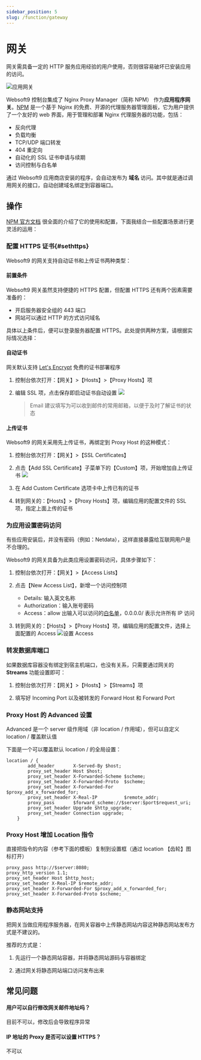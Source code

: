 ```yaml
---
sidebar_position: 5
slug: /function/gateway
---
```


# 网关

网关需具备一定的 HTTP 服务应用经验的用户使用，否则很容易破坏已安装应用的访问。  

![应用网关](https://libs.websoft9.com/Websoft9/DocsPicture/zh/websoft9/websoft9-gateway-dashboard.png)

Websoft9 控制台集成了 Nginx Proxy Manager（简称 NPM） 作为**应用程序网关**。[NPM](https://nginxproxymanager.com/guide/) 是一个基于 Nginx 的免费、开源的代理服务器管理面板，它为用户提供了一个友好的 web 界面，用于管理和部署 Nginx 代理服务器的功能，包括：

- 反向代理
- 负载均衡
- TCP/UDP 端口转发
- 404 重定向
- 自动化的 SSL 证书申请与续期
- 访问控制与白名单

通过 Websoft9 应用商店安装的程序，会自动发布为 **域名** 访问。其中就是通过调用网关的接口，自动创建域名绑定到容器端口。  

## 操作

[NPM 官方文档](https://nginxproxymanager.com/guide/) 很全面的介绍了它的使用和配置，下面我结合一些配置场景进行更灵活的运用：

### 配置 HTTPS 证书{#sethttps}

Websoft9 的网关支持自动证书和上传证书两种类型：

#### 前置条件

Websoft9 网关虽然支持便捷的 HTTPS 配置，但配置 HTTPS 还有两个因素需要准备的：

- 开启服务器安全组的 443 端口
- 网站可以通过 HTTP 的方式访问域名

具体以上条件后，便可以登录服务器配置 HTTPS。此处提供两种方案，请根据实际情况选择：  

#### 自动证书

网关默认支持 [Let's Encrypt](https://letsencrypt.org/) 免费的证书部署程序

1. 控制台依次打开：【网关】>【Hosts】>【Proxy Hosts】项

2. 编辑 SSL 项，点击保存即启动证书自动设置
   ![](https://libs.websoft9.com/Websoft9/DocsPicture/zh/websoft9/websoft9-gateway-setautohttps.png)

   > Email 建议填写为可以收到邮件的常用邮箱，以便于及时了解证书的状态

#### 上传证书

Websoft9 的网关采用先上传证书，再绑定到 Proxy Host 的这种模式：

1. 控制台依次打开：【网关】>【SSL Certificates】

2. 点击【Add SSL Certificate】子菜单下的【Custom】项，开始增加自上传证书
   ![](https://libs.websoft9.com/Websoft9/DocsPicture/zh/websoft9/websoft9-gateway-addcustomssl.png)

3. 在 Add Custom Certificate 选项卡中上传已有的证书

4. 转到网关的：【Hosts】>【Proxy Hosts】项，编辑应用的配置文件的 SSL 项，指定上面上传的证书

### 为应用设置密码访问

有些应用安装后，并没有密码（例如：Netdata），这样直接暴露给互联网用户是不合理的。  

Websoft9 的网关具备为此类应用设置密码访问，具体步骤如下：

1. 控制台依次打开：【网关】>【Access Lists】

2. 点击【New Access List】，新增一个访问控制项

   - Details: 输入英文名称
   - Authorization：输入账号密码
   - Access：allow 出输入可以访问的[白名单](https://nginx.org/en/docs/http/ngx_http_access_module.html#allow)，0.0.0.0/ 表示允许所有 IP 访问

3. 转到网关的：【Hosts】>【Proxy Hosts】项，编辑应用的配置文件，选择上面配置的 Access
   ![设置 Access](https://libs.websoft9.com/Websoft9/DocsPicture/zh/websoft9/websoft9-gateway-setaccess.png)


### 转发数据库端口

如果数据库容器没有绑定到宿主机端口，也没有关系，只需要通过网关的 **Streams** 功能设置即可：

1. 控制台依次打开：【网关】>【Hosts】>【Streams】项

2. 填写好 Incoming Port 以及被转发的 Forward Host 和 Forward Port

### Proxy Host 的 Advanced 设置

Advanced 是一个 server 级作用域（非 location / 作用域），但可以自定义 location / 覆盖默认值

下面是一个可以覆盖默认 location / 的全局设置：  

```
location / {
        add_header       X-Served-By $host;
        proxy_set_header Host $host;
        proxy_set_header X-Forwarded-Scheme $scheme;
        proxy_set_header X-Forwarded-Proto  $scheme;
        proxy_set_header X-Forwarded-For    $proxy_add_x_forwarded_for;
        proxy_set_header X-Real-IP          $remote_addr;
        proxy_pass       $forward_scheme://$server:$port$request_uri;
        proxy_set_header Upgrade $http_upgrade;
        proxy_set_header Connection upgrade;
    }
```

### Proxy Host 增加 Location 指令

直接把指令的内容（参考下面的模板）复制到设置框（通过 location 【齿轮】图标打开）

```
proxy_pass http://$server:8080; 
proxy_http_version 1.1;
proxy_set_header Host $http_host;
proxy_set_header X-Real-IP $remote_addr;
proxy_set_header X-Forwarded-For $proxy_add_x_forwarded_for;
proxy_set_header X-Forwarded-Proto $scheme;
```

### 静态网站支持

把网关当做应用程序服务器，在网关容器中上传静态网站内容这种静态网站发布方式是不建议的。  

推荐的方式是：

1. 先运行一个静态网站容器，并将静态网站源码与容器绑定

2. 通过网关将静态网站端口访问发布出来


## 常见问题

#### 用户可以自行修改网关邮件地址吗？

目前不可以，修改后会导致程序异常

#### IP 地址的 Proxy 是否可以设置 HTTPS？

不可以





